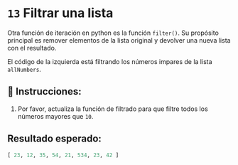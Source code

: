 # `13` Filtrar una lista

Otra función de iteración en python es la función `filter()`.
Su propósito principal es remover elementos de la lista original y devolver una nueva lista con el resultado.

El código de la izquierda está filtrando los números impares de la lista `allNumbers`.

## 📝 Instrucciones:

1. Por favor, actualiza la función de filtrado para que filtre todos los números mayores que `10`.

## Resultado esperado:

```py
[ 23, 12, 35, 54, 21, 534, 23, 42 ]
```